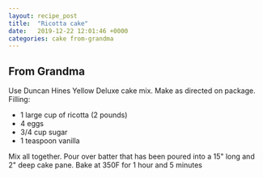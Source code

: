 ```yaml
---
layout: recipe_post
title:  "Ricotta cake"
date:   2019-12-22 12:01:46 +0000
categories: cake from-grandma
---
```


## From Grandma

Use Duncan Hines Yellow Deluxe cake mix. Make as directed on package. Filling:


* 1 large cup of ricotta (2 pounds)
* 4 eggs
* 3/4 cup sugar
* 1 teaspoon vanilla


Mix all together. Pour over batter that has been poured into a 15" long and 2" deep cake pane. Bake at 350F for 1 hour and 5 minutes

